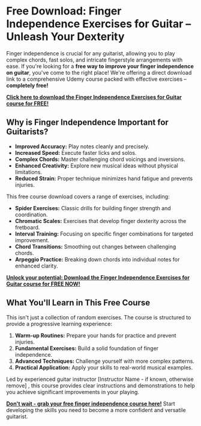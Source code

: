 # Free Download: Finger Independence Exercises for Guitar – Unleash Your Dexterity

Finger independence is crucial for any guitarist, allowing you to play complex chords, fast solos, and intricate fingerstyle arrangements with ease. If you're looking for a **free way to improve your finger independence on guitar**, you've come to the right place! We're offering a direct download link to a comprehensive Udemy course packed with effective exercises – **completely free!**

[**Click here to download the Finger Independence Exercises for Guitar course for FREE!**](https://udemywork.com/finger-independence-exercises-for-guitar)

## Why is Finger Independence Important for Guitarists?

*   **Improved Accuracy:** Play notes cleanly and precisely.
*   **Increased Speed:** Execute faster licks and solos.
*   **Complex Chords:** Master challenging chord voicings and inversions.
*   **Enhanced Creativity:** Explore new musical ideas without physical limitations.
*   **Reduced Strain:** Proper technique minimizes hand fatigue and prevents injuries.

This free course download covers a range of exercises, including:

*   **Spider Exercises:** Classic drills for building finger strength and coordination.
*   **Chromatic Scales:** Exercises that develop finger dexterity across the fretboard.
*   **Interval Training:** Focusing on specific finger combinations for targeted improvement.
*   **Chord Transitions:** Smoothing out changes between challenging chords.
*   **Arpeggio Practice:** Breaking down chords into individual notes for enhanced clarity.

[**Unlock your potential: Download the Finger Independence Exercises for Guitar course for FREE NOW!**](https://udemywork.com/finger-independence-exercises-for-guitar)

## What You'll Learn in This Free Course

This isn't just a collection of random exercises. The course is structured to provide a progressive learning experience:

1.  **Warm-up Routines:** Prepare your hands for practice and prevent injuries.
2.  **Fundamental Exercises:** Build a solid foundation of finger independence.
3.  **Advanced Techniques:** Challenge yourself with more complex patterns.
4.  **Practical Application:** Apply your skills to real-world musical examples.

Led by experienced guitar instructor [Instructor Name - if known, otherwise remove] , this course provides clear instructions and demonstrations to help you achieve significant improvements in your playing.

**[Don't wait - grab your free finger independence course here!](https://udemywork.com/finger-independence-exercises-for-guitar)** Start developing the skills you need to become a more confident and versatile guitarist.
